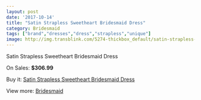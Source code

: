 ```yaml
---
layout: post
date: '2017-10-14'
title: "Satin Strapless Sweetheart Bridesmaid Dress"
category: Bridesmaid
tags: ["brand","dresses","dress","strapless","unique"]
image: http://img.transblink.com/5274-thickbox_default/satin-strapless-sweetheart-bridesmaid-dress.jpg
---
```

Satin Strapless Sweetheart Bridesmaid Dress

On Sales: **$306.99**
<a href="https://www.transblink.com/en/bridesmaid/1677-satin-strapless-sweetheart-bridesmaid-dress.html"><amp-img layout="responsive" width="600" height="600" src="//img.transblink.com/5274-thickbox_default/satin-strapless-sweetheart-bridesmaid-dress.jpg" alt="Satin Strapless Sweetheart Bridesmaid Dress 0" /></a>
<a href="https://www.transblink.com/en/bridesmaid/1677-satin-strapless-sweetheart-bridesmaid-dress.html"><amp-img layout="responsive" width="600" height="600" src="//img.transblink.com/5275-thickbox_default/satin-strapless-sweetheart-bridesmaid-dress.jpg" alt="Satin Strapless Sweetheart Bridesmaid Dress 1" /></a>

Buy it: [Satin Strapless Sweetheart Bridesmaid Dress](https://www.transblink.com/en/bridesmaid/1677-satin-strapless-sweetheart-bridesmaid-dress.html "Satin Strapless Sweetheart Bridesmaid Dress")

View more: [Bridesmaid](https://www.transblink.com/en/4-bridesmaid "Bridesmaid")